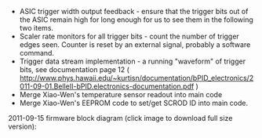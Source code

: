   * ASIC trigger width output feedback - ensure that the trigger bits out of the ASIC remain high for long enough for us to see them in the following two items.
  * Scaler rate monitors for all trigger bits - count the number of trigger edges seen.  Counter is reset by an external signal, probably a software command.
  * Trigger data stream implementation - a running "waveform" of trigger bits, see documentation page 12 ( http://www.phys.hawaii.edu/~kurtisn/documentation/bPID_electronics/2011-09-01.BelleII-bPID.electronics-documentation.pdf )
  * Merge Xiao-Wen's temperature sensor readout into main code
  * Merge Xiao-Wen's EEPROM code to set/get SCROD ID into main code.

2011-09-15 firmware block diagram (click image to download full size version):

![![](http://idlab-scrod.googlecode.com/files/2011-09-15.SCROD-beam-test-firmware-block-diagram.whiteboard.lowres.jpeg)](http://idlab-scrod.googlecode.com/files/2011-09-15.SCROD-beam-test-firmware-block-diagram.whiteboard.jpeg)